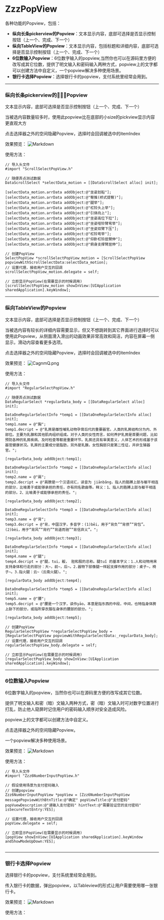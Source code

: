 # ZzzPopView
各种功能的Popview，包括：
- **纵向长条pickerview的Popview**：文本显示内容，底部可选择是否显示控制按钮（上一个、完成、下一个）
- **纵向TableView的Popview**：文本显示内容，包括标题和详细内容，底部可选择是否显示控制按钮（上一个、完成、下一个）
- **6位数输入Popview**：6位数字输入的popview,当然你也可以在源码里方便的改写成其它位数，提供了明文输入和密码输入两种方式，popview上的文字都可以创建方法中自定义，一个popview解决多种使用场景。
- **银行卡选择Popview**：选择银行卡的popview，支付系统里经常会用到。


- - - 
### 纵向长条pickerview的Popview

文本显示内容，底部可选择是否显示控制按钮（上一个、完成、下一个）

当被选内容数量较多时，使用此popview比在底部的小size的pickview显示内容更直观大方

点击选择器之外的空间隐藏Popview，选择时会回调被选中的itemIndex

效果预览：
![Markdown](http://i1.bvimg.com/603144/b44c6416a601b6fb.png)

使用方法：
```
// 导入头文件
#import "ScrollSelectPopView.h"
	  
// 随便弄点测试数据
DataScrollSelect *selectData_motion = [[DataScrollSelect alloc] init];

[selectData_motion.arrData addObject:@"坐姿划船"];
[selectData_motion.arrData addObject:@"臀推(桥式提臀)"];
[selectData_motion.arrData addObject:@"腿举"];
[selectData_motion.arrData addObject:@"杠铃头上举"];
[selectData_motion.arrData addObject:@"引体向上"];
[selectData_motion.arrData addObject:@"坐姿高位下拉"];
[selectData_motion.arrData addObject:@"坐姿哑铃臂弯举"];
[selectData_motion.arrData addObject:@"坐姿双臂下压"];
[selectData_motion.arrData addObject:@"杠铃弯举"];
[selectData_motion.arrData addObject:@"仰卧杠铃屈臂伸"];
[selectData_motion.arrData addObject:@"俯身支撑臂屈伸"];

// 创建PopView
SelectPopView *scrollSelectPopView_motion = [ScrollSelectPopView popviewWithScrollSelectData:selectData_motion];
// 设置代理，接收用户交互的回调
scrollSelectPopView_motion.delegate = self;

// 立即显示PopView(在需要显示的时候调用)
[scrollSelectPopView_motion showInView:[UIApplication sharedApplication].keyWindow];
```




- - - 
### 纵向TableView的Popview

文本显示内容，底部可选择是否显示控制按钮（上一个、完成、下一个）

当被选内容有较长的详细内容需要显示，但又不想跳转到其它界面进行选择时可以使用此Popview，从侧面滑入滑出的动画效果非常高效和简洁，内容在屏幕一侧显示，滑动内容查看更多选项。

点击选择器之外的空间隐藏Popview，选择时会回调被选中的itemIndex

效果预览：
![CagnmQ.png](https://s1.ax1x.com/2018/05/07/CagnmQ.png)

使用方法：
```
// 导入头文件
#import "RegularSelectPopView.h"

// 随便弄点测试数据
DataRegularSelect *regularData_body = [[DataRegularSelect alloc] init];

DataOneRegularSelectInfo *temp1 = [[DataOneRegularSelectInfo alloc] init];
temp1.name = @"胸";
temp1.decript = @"乳房是雌性哺乳动物孕育后代的重要器官。人类的乳房结构分为内、外部位。主要为乳腺和其他肌肉组织组成。对于人类的女性而言，如何养护乳房是首要问题，比如预防各种的乳房疾病、及时检查等都是重要环节。乳房还具有审美意义，人体艺术的形成基于该器官健康状况。乳房的主要成分是脂肪，另外是乳腺。女性胸部只是第二性征，并非生殖器官。";

[regularData_body addObject:temp1];

DataOneRegularSelectInfo *temp2 = [[DataOneRegularSelectInfo alloc] init];
temp2.name = @"肩";
temp2.decript = @"肩膀是一个汉语词汇，读音为 jiānbǎng，指人的胳膊上部与躯干相连的部分，比喻勇于或能够承担的责任，亦有同名歌曲等。释义：1、指人的胳膊上部与躯干相连的部分。2、比喻勇于或能够承担的责任。";

[regularData_body addObject:temp2];

DataOneRegularSelectInfo *temp3 = [[DataOneRegularSelectInfo alloc] init];
temp3.name = @"背";
temp3.decript = @"背，中国汉字，多音字：(1)bēi，用于“背负”“背债”“背包”。(2)bèi，用于“背风”“背约”“背道而驰”“背信弃义”。";

[regularData_body addObject:temp3];

DataOneRegularSelectInfo *temp4 = [[DataOneRegularSelectInfo alloc] init];
temp4.name = @"腿";
temp4.decript = @"腿，tui，骽， 胫和股的总称。腿tuǐ 的基本字义：1.人和动物用来支持身体和行走的部分：大~，前~，后~。2.器物下部像腿一样起支撑作用的部分：桌子~，椅子~。3.指火腿：云~（云南火腿）。";

[regularData_body addObject:temp4];

DataOneRegularSelectInfo *temp5 = [[DataOneRegularSelectInfo alloc] init];
temp5.name = @"腰";
temp5.decript = @"腰是一个汉字，读作yāo，本意是指东西的中段，中间，也特指身体胯上胁下的部分，或指所穿衣服在身体的腰部的部分。";

[regularData_body addObject:temp5];

// 创建PopView
RegularSelectPopView *regularSelectPopView_body = [RegularSelectPopView popviewWithRegularSelectData:_regularData_body];
// 设置代理，接收用户交互的回调
regularSelectPopView_body.delegate = self;

// 立即显示PopView(在需要显示的时候调用)
[regularSelectPopView_body showInView:[UIApplication sharedApplication].keyWindow];
```

- - - 
### 6位数输入Popview

6位数字输入的popview，当然你也可以在源码里方便的改写成其它位数。

提供了明文输入和密（暗）文输入两种方式，密（暗）文输入时可对数字位置进行打乱，防止他人窥屏时记住用户的密码输入顺序对安全造成风险。

popview上的文字都可以创建方法中自定义。

点击选择器之外的空间隐藏Popview。

一个popview解决多种使用场景。

效果预览：
![Markdown](http://i1.bvimg.com/603144/19726400ece3232f.png)

使用方法：
```
// 导入头文件
#import "Zzz6NumberInputPopView.h"

// 假设使用场景为支付密码输入
// 创建popview
Zzz6NumberInputPopView *popView = [Zzz6NumberInputPopView messagePopviewWithBtnTitle:@"确定" popViewTitle:@"支付密码" popVuewDescrption:@"请输入支付密码" hintText:@"需要验证您的支付密码" isSecureTextEntry:YES];

// 设置代理，接收用户交互的回调
popView.delegate = self;

// 立即显示PopView(在需要显示的时候调用)
[popView showInView:[UIApplication sharedApplication].keyWindow andShowModeUpDown:YES];


```

- - - 
### 银行卡选择Popview

选择银行卡的popview，支付系统里经常会用到。

传入银行卡的数据，弹出popview，以Tableview的形式让用户需要使用哪一张银行卡。



效果预览：
![Markdown]()

使用方法：
```

```

